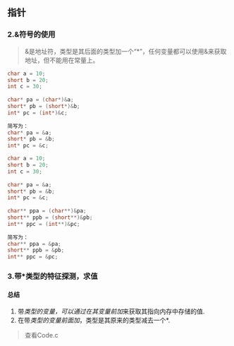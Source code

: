 ## 指针

### 2.&符号的使用

> &是地址符，类型是其后面的类型加一个“*”，任何变量都可以使用&来获取地址，但不能用在常量上。

```c
char a = 10;	
short b = 20;	
int c = 30;	
	
char* pa = (char*)&a;	
short* pb = (short*)&b;	
int* pc = (int*)&c;	
	
简写为：	
char* pa = &a;	
short* pb = &b;	
int* pc = &c;	

```

```c
char a = 10;	
short b = 20;	
int c = 30;	
	
char* pa = &a;	
short* pb = &b;	
int* pc = &c;	
	
char** ppa = (char**)&pa;	
short** ppb = (short**)&pb;	
int** ppc = (int**)&pc;	
	
简写为：	
char** ppa = &pa;	
short** ppb = &pb;	
int** ppc = &pc;	

```

### 3.带*类型的特征探测，求值

#### 总结

1. 带*类型的变量，可以通过在其变量前加*来获取其指向内存中存储的值.
2. 在带*类型的变量前面加*，类型是其原来的类型减去一个*.

> 查看Code.c
